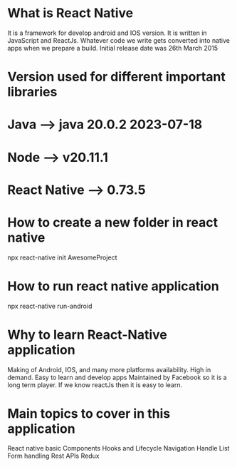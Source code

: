 # What is React Native
It is a framework for develop android and IOS version.
It is written in JavaScript and ReactJs.
Whatever code we write gets converted into native apps when we prepare a build.
Initial release date was 26th March 2015

# Version used for different important libraries

# Java --> java 20.0.2 2023-07-18
# Node --> v20.11.1
# React Native --> 0.73.5

# How to create a new folder in react native
 npx react-native init AwesomeProject

# How to run react native application
 npx react-native run-android


# Why to learn React-Native application
Making of Android, IOS, and many more platforms availability.
High in demand.
Easy to learn and develop apps
Maintained by Facebook so it is a long term player.
If we know reactJs then it is easy to learn.

# Main topics to cover in this application
React native basic
Components
Hooks and Lifecycle 
Navigation
Handle List
Form handling
Rest APIs
Redux
